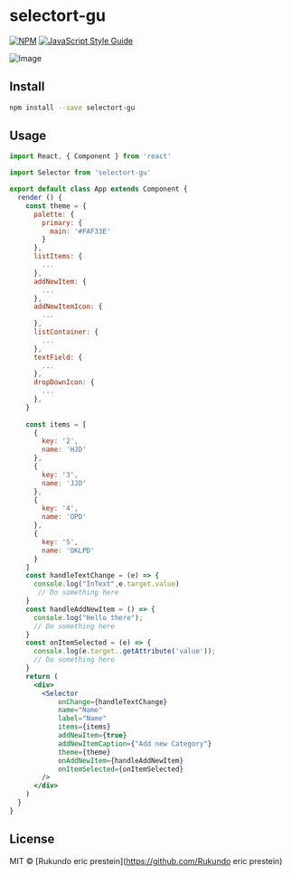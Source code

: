 # selectort-gu

> 

[![NPM](https://img.shields.io/npm/v/selectort-gu.svg)](https://www.npmjs.com/package/selectort-gu) [![JavaScript Style Guide](https://img.shields.io/badge/code_style-standard-brightgreen.svg)](https://standardjs.com)

![Image](https://firebasestorage.googleapis.com/v0/b/moodsapp-ad905.appspot.com/o/Images%2Fezgif.com-video-to-gif.gif?alt=media&token=48b72ad9-2170-4001-bc8f-54062adf39ff)

## Install

```bash
npm install --save selectort-gu
```

## Usage

```jsx
import React, { Component } from 'react'

import Selector from 'selectort-gu'

export default class App extends Component {
  render () {
    const theme = {
      palette: {
        primary: {
          main: '#FAF33E'
        }
      },
      listItems: {
        ...
      },
      addNewItem: {
        ...
      },
      addNewItemIcon: {
        ...
      },
      listContainer: {
        ...
      },
      textField: {
        ...
      },
      dropDownIcon: {
        ...
      },
    }
    
    const items = [
      {
        key: '2',
        name: 'HJD'
      },
      {
        key: '3',
        name: 'JJD'
      },
      {
        key: '4',
        name: 'OPD'
      },
      {
        key: '5',
        name: 'OKLPD'
      }
    ]
    const handleTextChange = (e) => {
      console.log("InText",e.target.value)
       // Do something here
    }
    const handleAddNewItem = () => {
      console.log("Hello there");
      // Do something here
    }
    const onItemSelected = (e) => {
      console.log(e.target..getAttribute('value'));
      // Do something here
    }
    return (
      <div>
        <Selector
            onChange={handleTextChange}
            name="Name"
            label="Name"
            items={items}
            addNewItem={true}
            addNewItemCaption={"Add new Category"}
            theme={theme}
            onAddNewItem={handleAddNewItem}
            onItemSelected={onItemSelected}
        />
      </div>
    )
  }
}

```

## License

MIT © [Rukundo eric prestein](https://github.com/Rukundo eric prestein)
